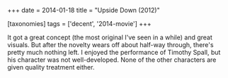 +++
date = 2014-01-18
title = "Upside Down (2012)"

[taxonomies]
tags = ['decent', '2014-movie']
+++

It got a great concept (the most original I\'ve seen in a while) and
great visuals. But after the novelty wears off about half-way through,
there\'s pretty much nothing left. I enjoyed the performance of Timothy
Spall, but his character was not well-developed. None of the other
characters are given quality treatment either.
